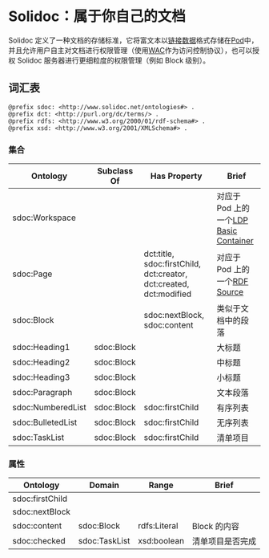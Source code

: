 # Solidoc：属于你自己的文档

Solidoc 定义了一种文档的存储标准，它将富文本以[链接数据](https://en.wikipedia.org/wiki/Linked_data)格式存储在[Pod](https://solid.inrupt.com/how-it-works)中，并且允许用户自主对文档进行权限管理（使用[WAC](http://solid.github.io/web-access-control-spec/)作为访问控制协议），也可以授权 Solidoc 服务器进行更细粒度的权限管理（例如 Block 级别）。

## 词汇表

```
@prefix sdoc: <http://www.solidoc.net/ontologies#> .
@prefix dct: <http://purl.org/dc/terms/> .
@prefix rdfs: <http://www.w3.org/2000/01/rdf-schema#> .
@prefix xsd: <http://www.w3.org/2001/XMLSchema#> .
```

### 集合

| Ontology          | Subclass Of | Has Property                                                       | Brief                                                                      |
| ----------------- | ----------- | ------------------------------------------------------------------ | -------------------------------------------------------------------------- |
| sdoc:Workspace    |             |                                                                    | 对应于 Pod 上的一个[LDP Basic Container](https://www.w3.org/TR/ldp/#ldpbc) |
| sdoc:Page         |             | dct:title, sdoc:firstChild, dct:creator, dct:created, dct:modified | 对应于 Pod 上的一个[RDF Source](https://www.w3.org/TR/ldp/#ldprs)          |
| sdoc:Block        |             | sdoc:nextBlock, sdoc:content                                       | 类似于文档中的段落                                                         |
| sdoc:Heading1     | sdoc:Block  |                                                                    | 大标题                                                                     |
| sdoc:Heading2     | sdoc:Block  |                                                                    | 中标题                                                                     |
| sdoc:Heading3     | sdoc:Block  |                                                                    | 小标题                                                                     |
| sdoc:Paragraph    | sdoc:Block  |                                                                    | 文本段落                                                                   |
| sdoc:NumberedList | sdoc:Block  | sdoc:firstChild                                                    | 有序列表                                                                   |
| sdoc:BulletedList | sdoc:Block  | sdoc:firstChild                                                    | 无序列表                                                                   |
| sdoc:TaskList     | sdoc:Block  | sdoc:firstChild                                                    | 清单项目                                                                   |

### 属性

| Ontology        | Domain        | Range        | Brief            |
| --------------- | ------------- | ------------ | ---------------- |
| sdoc:firstChild |               |              |                  |
| sdoc:nextBlock  |               |              |                  |
| sdoc:content    | sdoc:Block    | rdfs:Literal | Block 的内容     |
| sdoc:checked    | sdoc:TaskList | xsd:boolean  | 清单项目是否完成 |
